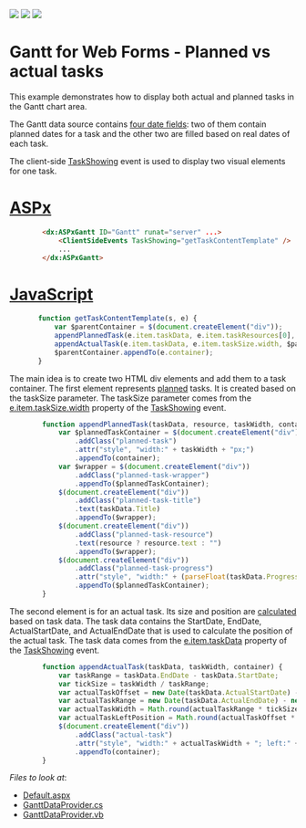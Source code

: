 <!-- default badges list -->
![](https://img.shields.io/endpoint?url=https://codecentral.devexpress.com/api/v1/VersionRange/412034304/21.1.3%2B)
[![](https://img.shields.io/badge/Open_in_DevExpress_Support_Center-FF7200?style=flat-square&logo=DevExpress&logoColor=white)](https://supportcenter.devexpress.com/ticket/details/T1033229)
[![](https://img.shields.io/badge/📖_How_to_use_DevExpress_Examples-e9f6fc?style=flat-square)](https://docs.devexpress.com/GeneralInformation/403183)
<!-- default badges end -->
# Gantt for Web Forms - Planned vs actual tasks  

This example demonstrates how to display both actual and planned tasks in the Gantt chart area.

The Gantt data source contains [four date fields](https://github.com/DevExpress-Examples/gantt-for-web-forms-planned-vs-actual-tasks/blob/21.1.3%2B/CS/DXWebApplication1/App_Data/GanttDataProvider.cs): two of them contain planned dates for a task and the other two are filled based on real dates of each task.

The client-side [TaskShowing](https://docs.devexpress.com/AspNet/js-ASPxClientGantt.TaskShowing) event is used to display two visual elements for one task.

 # [ASPx](#tab/tabid-aspx)
```aspx
        <dx:ASPxGantt ID="Gantt" runat="server" ...>
            <ClientSideEvents TaskShowing="getTaskContentTemplate" />
            ...
        </dx:ASPxGantt>
```
 # [JavaScript](#tab/tabid-js)
 ```js
        function getTaskContentTemplate(s, e) {
            var $parentContainer = $(document.createElement("div"));
            appendPlannedTask(e.item.taskData, e.item.taskResources[0], e.item.taskSize.width, $parentContainer);
            appendActualTask(e.item.taskData, e.item.taskSize.width, $parentContainer);
            $parentContainer.appendTo(e.container);
        }
 ```

The main idea is to create two HTML div elements and add them to a task container. The first element represents [planned](https://github.com/DevExpress-Examples/gantt-for-web-forms-planned-vs-actual-tasks/blob/21.1.3%2B/CS/DXWebApplication1/Default.aspx#L21) tasks. It is created based on the taskSize parameter. The taskSize parameter comes from the  [e.item.taskSize.width](https://docs.devexpress.com/AspNet/js-ASPxClientGanttTaskShowingEventArgs.item) property of the [TaskShowing](https://docs.devexpress.com/AspNet/js-ASPxClientGantt.TaskShowing) event.

```js
        function appendPlannedTask(taskData, resource, taskWidth, container) {
            var $plannedTaskContainer = $(document.createElement("div"))
                .addClass("planned-task")
                .attr("style", "width:" + taskWidth + "px;")
                .appendTo(container);
            var $wrapper = $(document.createElement("div"))
                .addClass("planned-task-wrapper")
                .appendTo($plannedTaskContainer);
            $(document.createElement("div"))
                .addClass("planned-task-title")
                .text(taskData.Title)
                .appendTo($wrapper);
            $(document.createElement("div"))
                .addClass("planned-task-resource")
                .text(resource ? resource.text : "")
                .appendTo($wrapper);
            $(document.createElement("div"))
                .addClass("planned-task-progress")
                .attr("style", "width:" + (parseFloat(taskData.Progress)) + "%;")
                .appendTo($plannedTaskContainer);
        }
```

The second element is for an actual task. Its size and position are [calculated](.//CS/DXWebApplication1/Default.aspx) based on task data. The task data contains the StartDate, EndDate, ActualStartDate, and ActualEndDate that is used to calculate the position of the actual task. The task data comes from the [e.item.taskData](https://docs.devexpress.com/AspNet/js-ASPxClientGanttTaskShowingEventArgs.item) property of the [TaskShowing](https://docs.devexpress.com/AspNet/js-ASPxClientGantt.TaskShowing) event.

```js
        function appendActualTask(taskData, taskWidth, container) {
            var taskRange = taskData.EndDate - taskData.StartDate;
            var tickSize = taskWidth / taskRange;
            var actualTaskOffset = new Date(taskData.ActualStartDate) - taskData.StartDate;
            var actualTaskRange = new Date(taskData.ActualEndDate) - new Date(taskData.ActualStartDate);
            var actualTaskWidth = Math.round(actualTaskRange * tickSize) + "px";
            var actualTaskLeftPosition = Math.round(actualTaskOffset * tickSize) + "px";
            $(document.createElement("div"))
                .addClass("actual-task")
                .attr("style", "width:" + actualTaskWidth + "; left:" + actualTaskLeftPosition)
                .appendTo(container);
        }
```

<!-- default file list -->
*Files to look at*:

* [Default.aspx](./CS/DXWebApplication1/Default.aspx)
* [GanttDataProvider.cs](./CS/DXWebApplication1/App_Data/GanttDataProvider.cs)
* [GanttDataProvider.vb](./VB/DXWebApplication1/App_Data/GanttDataProvider.vb)
<!-- default file list end -->
